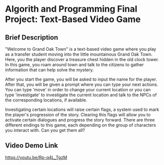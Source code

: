 # Algorith and Programming Final Project: Text-Based Video Game
## Brief Description 
"Welcome to Grand Oak Town" is a text-based video game where you play as a transfer student moving into the little mountainous Grand Oak Town. Here, you the player discover a treasure chest hidden in the old clock tower. In this game, you roam around town and talk to the citizens to gather information that can help solve the mystery.

After you start the game, you will be asked to input the name for the player. After that, you will be given a prompt where you can type your next actions. You can type 'move' in order to change your current location or you can type 'investigate' to investigate the current location and talk to the NPCs of the corresponding locations, if available. 

Investigating certain locations will raise certain flags, a system used to mark the player's progression of the story.  Clearing this flags will allow you to activate certain dialogues and progress the story forward. There are three different endings to this game, each depending on the group of characters you interact with. Can you get them all?

## Video Demo Link
https://youtu.be/Rp-q4L_TgzM
